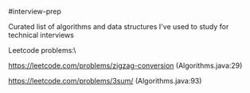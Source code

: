 #interview-prep

Curated list of algorithms and data structures I've used to study for technical interviews

Leetcode problems:\

https://leetcode.com/problems/zigzag-conversion (Algorithms.java:29)

https://leetcode.com/problems/3sum/ (Algorithms.java:93)
